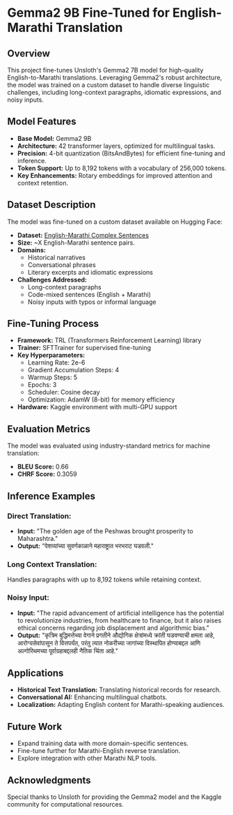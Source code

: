 # Gemma2 9B Fine-Tuned for English-Marathi Translation

## Overview
This project fine-tunes Unsloth's Gemma2 7B model for high-quality English-to-Marathi translations. Leveraging Gemma2's robust architecture, the model was trained on a custom dataset to handle diverse linguistic challenges, including long-context paragraphs, idiomatic expressions, and noisy inputs.

## Model Features
- **Base Model:** Gemma2 9B
- **Architecture:** 42 transformer layers, optimized for multilingual tasks.
- **Precision:** 4-bit quantization (BitsAndBytes) for efficient fine-tuning and inference.
- **Token Support:** Up to 8,192 tokens with a vocabulary of 256,000 tokens.
- **Key Enhancements:** Rotary embeddings for improved attention and context retention.

## Dataset Description
The model was fine-tuned on a custom dataset available on Hugging Face:

- **Dataset:** [English-Marathi Complex Sentences](https://huggingface.co/datasets/Devavrat28/English-Marathi_Complex_Sentences)
- **Size:** ~X English-Marathi sentence pairs.
- **Domains:**
  - Historical narratives
  - Conversational phrases
  - Literary excerpts and idiomatic expressions
- **Challenges Addressed:**
  - Long-context paragraphs
  - Code-mixed sentences (English + Marathi)
  - Noisy inputs with typos or informal language

## Fine-Tuning Process
- **Framework:** TRL (Transformers Reinforcement Learning) library
- **Trainer:** SFTTrainer for supervised fine-tuning
- **Key Hyperparameters:**
  - Learning Rate: 2e-6
  - Gradient Accumulation Steps: 4
  - Warmup Steps: 5
  - Epochs: 3
  - Scheduler: Cosine decay
  - Optimization: AdamW (8-bit) for memory efficiency
- **Hardware:** Kaggle environment with multi-GPU support

## Evaluation Metrics
The model was evaluated using industry-standard metrics for machine translation:

- **BLEU Score:** 0.66
- **CHRF Score:** 0.3059

## Inference Examples
### Direct Translation:
- **Input:** "The golden age of the Peshwas brought prosperity to Maharashtra."
- **Output:** "पेशव्यांच्या सुवर्णकाळाने महाराष्ट्रात भरभराट घडवली."

### Long Context Translation:
Handles paragraphs with up to 8,192 tokens while retaining context.

### Noisy Input:
- **Input:** "The rapid advancement of artificial intelligence has the potential to revolutionize industries, from healthcare to finance, but it also raises ethical concerns regarding job displacement and algorithmic bias."
- **Output:** "कृत्रिम बुद्धिमत्तेच्या वेगाने प्रगतीने औद्योगिक क्षेत्रांमध्ये क्रांती घडवण्याची क्षमता आहे, आरोग्यसेवांपासून ते वित्तपर्यंत, परंतु त्यात नोकरीच्या जागांच्या विस्थापित होण्याबद्दल आणि अल्गोरिथमच्या पूर्वाग्रहाबद्दलही नैतिक चिंता आहे."

## Applications
- **Historical Text Translation:** Translating historical records for research.
- **Conversational AI:** Enhancing multilingual chatbots.
- **Localization:** Adapting English content for Marathi-speaking audiences.

## Future Work
- Expand training data with more domain-specific sentences.
- Fine-tune further for Marathi-English reverse translation.
- Explore integration with other Marathi NLP tools.

## Acknowledgments
Special thanks to Unsloth for providing the Gemma2 model and the Kaggle community for computational resources.

